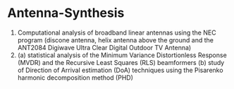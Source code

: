 # Antenna-Synthesis
1)	Computational analysis of broadband linear antennas using the NEC program (discone antenna, helix antenna above the ground and the ANT2084 Digiwave Ultra Clear Digital Outdoor TV Antenna)
2)	(a)  statistical analysis of the Minimum Variance Distortionless Response (MVDR) and the Recursive Least Squares (RLS) beamformers 
    (b) study of Direction of Arrival estimation (DoA) techniques using the Pisarenko harmonic decomposition method (PHD)
